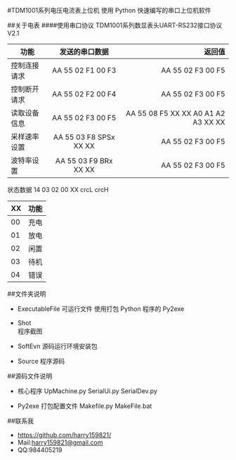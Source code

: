 #TDM1001系列电压电流表上位机
使用 Python 快速编写的串口上位机软件

##关于电表
####使用串口协议
TDM1001系列数显表头UART-RS232接口协议V2.1

| 功能           | 发送的串口数据    | 返回值            |
| -------------- |:-----------------:| -----------------:|
| 控制连接请求   | AA 55 02 F1 00 F3 | AA 55 02 F3 00 F5 |
| 控制断开请求   | AA 55 02 F2 00 F4 | AA 55 02 F3 00 F5 |
| 读取设备信息   | AA 55 02 F3 00 F5 | AA 55 08 F5 XX XX A0 A1 A2 A3 XX XX |
| 采样速率设置   | AA 55 03 F8 SPSx XX XX | AA 55 02 F3 00 F5 | 
| 波特率设置     | AA 55 03 F9 BRx XX XX  | AA 55 02 F3 00 F5 |

状态数据 14 03 02 00 XX crcL crcH


| XX | 功能 | 
|----|------|
| 00 | 充电 |
| 01 | 放电 |
| 02 | 闲置 |
| 03 | 待机 |
| 04 | 错误 |

##文件夹说明
* ExecutableFile
    可运行文件 使用打包 Python 程序的 Py2exe

* Shot  
    程序截图

* SoftEvn 
    源码运行环境安装包

* Source 
    程序源码

##源码文件说明
* 核心程序
    UpMachine.py SerialUi.py SerialDev.py

* Py2exe 打包配置文件
    Makefile.py MakeFile.bat

##联系我
* https://github.com/harry159821/
* Mail:harry159821@gmail.com
* QQ:984405219
